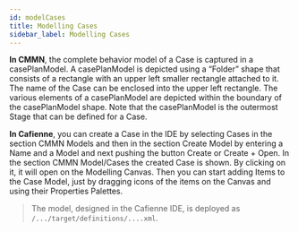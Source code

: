 ```yaml
---
id: modelCases
title: Modelling Cases
sidebar_label: Modelling Cases
---
```


**In CMMN**, the complete behavior model of a Case is captured in a casePlanModel. A casePlanModel is depicted using a “Folder” shape that consists of a rectangle with an upper left smaller rectangle attached to it. The name of the Case can be enclosed into the upper left rectangle. The various elements of a casePlanModel are depicted within the boundary of the casePlanModel shape. Note that the casePlanModel is the outermost Stage that can be defined for a Case.

**In Cafienne**, you can create a Case in the IDE by selecting Cases in the section CMMN Models and then in the section Create Model by entering a Name and a Model and next pushing the button Create or Create + Open. In the section CMMN Model/Cases the created Case is shown. By clicking on it, it will open on the Modelling Canvas. Then you can start adding Items to the Case Model, just by dragging icons of the items on the Canvas and using their Properties Palettes.

> The model, designed in the Cafienne IDE, is deployed as `/.../target/definitions/....xml`. 
